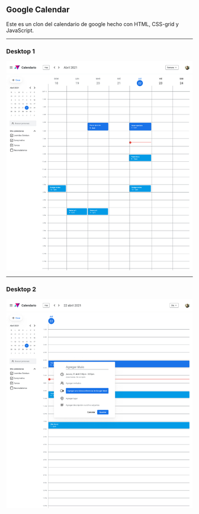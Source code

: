 ## Google Calendar
Este es un clon del calendario de google hecho con HTML, CSS-grid y JavaScript.


<hr>


### Desktop 1

<img src='./design/Calendario.jpg'>
<hr>

### Desktop 2

<img src='./design/Calendario-1.jpg'>